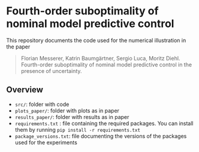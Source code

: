 # Fourth-order suboptimality of nominal model predictive control

This repository documents the code used for the numerical illustration in the paper

> Florian Messerer, Katrin Baumgärtner, Sergio Luca, Moritz Diehl. Fourth-order suboptimality of nominal model predictive control in the presence of uncertainty. 

## Overview

* `src/`: folder with code
* `plots_paper/`: folder with plots as in paper
* `results_paper/`: folder with results as in paper
* `requirements.txt` : file containing the required packages. You can install them by running `pip install -r requirements.txt`
* `package_versions.txt`: file documenting the versions of the packages used for the experiments
